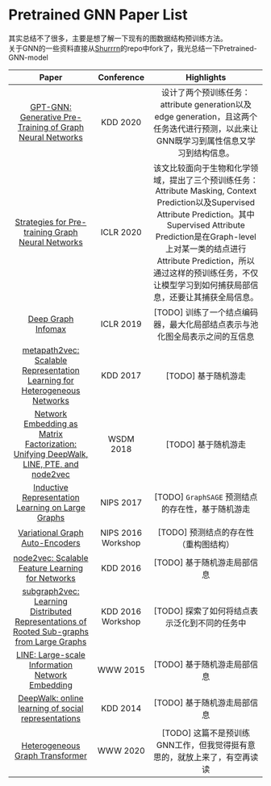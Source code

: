 
# Pretrained GNN Paper List
其实总结不了很多，主要是想了解一下现有的图数据结构预训练方法。   
关于GNN的一些资料直接从[Shurrrn](https://github.com/shihuieduca)的repo中fork了，我光总结一下Pretrained-GNN-model   

| Paper | Conference | Highlights |
| :---: | :---: | :---: |
| [GPT-GNN: Generative Pre-Training of Graph Neural Networks](https://arxiv.org/abs/2006.15437) | KDD 2020 | 设计了两个预训练任务：attribute generation以及edge generation，且这两个任务迭代进行预测，以此来让GNN既学习到属性信息又学习到结构信息。 |
| [Strategies for Pre-training Graph Neural Networks](https://openreview.net/forum?id=HJlWWJSFDH) | ICLR 2020 | 该文比较面向于生物和化学领域，提出了三个预训练任务：Attribute Masking, Context Prediction以及Supervised Attribute Prediction。其中Supervised Attribute Prediction是在Graph-level上对某一类的结点进行Attribute Prediction，所以通过这样的预训练任务，不仅让模型学习到如何捕获局部信息，还要让其捕获全局信息。 |
| [Deep Graph Infomax](https://arxiv.org/abs/1809.10341) | ICLR 2019 | [TODO] 训练了一个结点编码器，最大化局部结点表示与池化图全局表示之间的互信息 |
| [metapath2vec: Scalable Representation Learning for Heterogeneous Networks](https://dl.acm.org/doi/10.1145/3097983.3098036) | KDD 2017 | [TODO] 基于随机游走 |
| [Network Embedding as Matrix Factorization: Unifying DeepWalk, LINE, PTE, and node2vec](https://arxiv.org/abs/1710.02971) | WSDM 2018 | [TODO] 基于随机游走 |
| [Inductive Representation Learning on Large Graphs](https://arxiv.org/abs/1706.02216) | NIPS 2017 | [TODO] `GraphSAGE` 预测结点的存在性，基于随机游走 | 
| [Variational Graph Auto-Encoders](https://arxiv.org/abs/1611.07308) | NIPS 2016 Workshop | [TODO] 预测结点的存在性（重构图结构） |
| [node2vec: Scalable Feature Learning for Networks](https://arxiv.org/abs/1607.00653) | KDD 2016 | [TODO] 基于随机游走局部信息 |
| [subgraph2vec: Learning Distributed Representations of Rooted Sub-graphs from Large Graphs](https://arxiv.org/abs/1606.08928) | KDD 2016 Workshop | [TODO] 探索了如何将结点表示泛化到不同的任务中 |
| [LINE: Large-scale Information Network Embedding](https://arxiv.org/abs/1503.03578) | WWW 2015 | [TODO] 基于随机游走局部信息 |
| [DeepWalk: online learning of social representations](https://arxiv.org/abs/1403.6652) | KDD 2014 | [TODO] 基于随机游走局部信息 |
| [Heterogeneous Graph Transformer](https://dl.acm.org/doi/10.1145/3366423.3380027) | WWW 2020 | [TODO] 这篇不是预训练GNN工作，但我觉得挺有意思的，就放上来了，有空再读读 |



